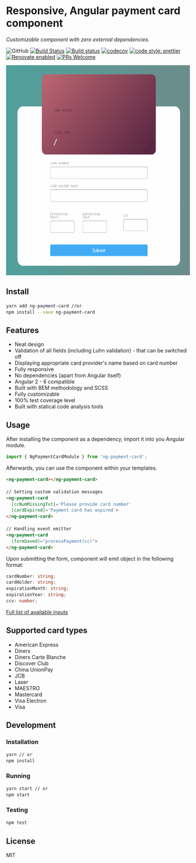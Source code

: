 # Responsive, Angular payment card component

<p align="center">

_Customizable component with zero external dependencies._

</p>

<p align="center">

![GitHub](https://img.shields.io/github/license/mashape/apistatus.svg)
[![Build Status](https://travis-ci.com/Bartosz-D3V/ng-payment-card.svg?branch=master)](https://travis-ci.com/Bartosz-D3V/ng-payment-card)
[![Build status](https://ci.appveyor.com/api/projects/status/ivxohrhd06i2yvco/branch/master?svg=true)](https://ci.appveyor.com/project/Bartosz-D3V/ng-payment-card/branch/master)
[![codecov](https://codecov.io/gh/Bartosz-D3V/ng-payment-card/branch/master/graph/badge.svg)](https://codecov.io/gh/Bartosz-D3V/ng-payment-card)
[![code style: prettier](https://img.shields.io/badge/code_style-prettier-ff69b4.svg?style=flat-square)](https://github.com/prettier/prettier)
[![Renovate enabled](https://img.shields.io/badge/renovate-enabled-brightgreen.svg)](https://renovatebot.com/)
[![PRs Welcome](https://img.shields.io/badge/PRs-welcome-brightgreen.svg)](https://egghead.io/courses/how-to-contribute-to-an-open-source-project-on-github)

</p>

<p align="center">

<img src="./docs/demo.gif" width="607" height="574"/>

</p>

## Install
```bash
yarn add ng-payment-card //or
npm install --save ng-payment-card
```

## Features
* Neat design
* Validation of all fields (including Luhn validation) - that can be switched off
* Displaying appropriate card provider's name based on card number
* Fully responsive
* No dependencies (apart from Angular itself)
* Angular 2 - 6 compatible
* Built with BEM methodology and SCSS
* Fully customizable
* 100% test coverage level
* Built with statical code analysis tools

## Usage
After installing the component as a dependency, import it into you Angular module.
```js
import { NgPaymentCardModule } from 'ng-payment-card';
```

Afterwards, you can use the component within your templates.
```html
<ng-payment-card></ng-payment-card>

// Setting custom validation messages
<ng-payment-card
  [ccNumMissingTxt]='Please provide card number'
  [cardExpired]='Payment card has expired'>
</ng-payment-card>

// Handling event emitter
<ng-payment-card
  (formSaved)="processPayment(cc)">
</ng-payment-card>
```

Upon submitting the form, component will emit object in the following format:
```ts
cardNumber: string;
cardHolder: string;
expirationMonth: string;
expirationYear: string;
ccv: number;
```

<a href="https://bartosz-d3v.github.io/ng-payment-card/components/PaymentCardComponent.html#inputs">Full list of available inputs</a>

## Supported card types
+ American Express
+ Diners
+ Diners Carte Blanche
+ Discover Club
+ China UnionPay
+ JCB
+ Laser
+ MAESTRO
+ Mastercard
+ Visa Electron
+ Visa

## Development

### Installation
```bash
yarn // or
npm install
```

### Running
```bash
yarn start // or
npm start
```

### Testing
```bash
npm test
```

## License
MIT
